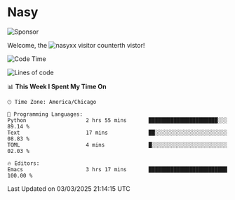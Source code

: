 # Nasy

<!--
<p align="center">
<img height="200" src="https://github-readme-stats.vercel.app/api?username=nasyxx&count_private=true&show_icons=true&theme=dracula&include_all_commits=true"/>
<img height="200" src="https://github-readme-stats.vercel.app/api/top-langs/?username=nasyxx&theme=dracula&hide=html,jupyter+notebook&count_private=true&show_icons=true"/>
</p>

  
----------------
-->

![Sponsor](https://img.shields.io/static/v1.svg?label=Sponsor&message=%E2%9D%A4&logo=GitHub&style=flat&color=pink)
 
Welcome, the ![nasyxx visitor counter](https://count.getloli.com/get/@nasyxx?theme=rule34)th vistor!
 
<!--START_SECTION:waka-->
![Code Time](http://img.shields.io/badge/Code%20Time-4%2C736%20hrs%2050%20mins-blue)

![Lines of code](https://img.shields.io/badge/From%20Hello%20World%20I%27ve%20Written-6.3%20million%20lines%20of%20code-blue)

📊 **This Week I Spent My Time On** 

```text
🕑︎ Time Zone: America/Chicago

💬 Programming Languages: 
Python                   2 hrs 55 mins       ██████████████████████░░░   89.14 % 
Text                     17 mins             ██░░░░░░░░░░░░░░░░░░░░░░░   08.83 % 
TOML                     4 mins              █░░░░░░░░░░░░░░░░░░░░░░░░   02.03 % 

🔥 Editors: 
Emacs                    3 hrs 17 mins       █████████████████████████   100.00 % 
```


 Last Updated on 03/03/2025 21:14:15 UTC
<!--END_SECTION:waka-->

<!-- ![visitors](https://visitor-badge.laobi.icu/badge?page_id=nasyxx.nasyxx) -->
